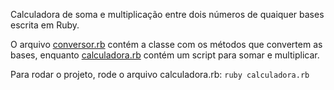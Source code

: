 Calculadora de soma e multiplicação entre dois números de quaiquer bases escrita em Ruby.

O arquivo [conversor.rb](https://github.com/Enio-Antonio/calculadora-entre-bases/blob/main/calculadora.rb) contém a classe com os métodos que convertem as bases, enquanto [calculadora.rb](https://github.com/Enio-Antonio/calculadora-entre-bases/blob/main/calculadora.rb) contém um script para somar e multiplicar.

Para rodar o projeto, rode o arquivo calculadora.rb: ```ruby calculadora.rb```
